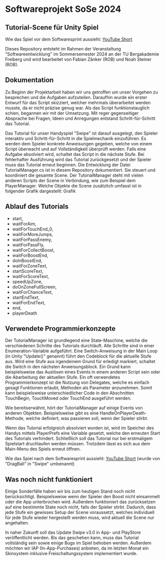 # Softwareprojekt SoSe 2024

## Tutorial-Scene für Unity Spiel

Wie das Spiel vor dem Softwaresprint aussieht: [YouTube Short](https://youtube.com/shorts/3tWdn8CPG1E?feature=share)

Dieses Repository entsteht im Rahmen der Veranstaltung "Softwareentwicklung" im Sommersemester 2024 an der TU Bergakademie Freiberg und wird bearbeitet von Fabian Zänker (ROB) und Noah Steiner (ROB).

## Dokumentation
Zu Beginn der Projektarbeit haben wir uns getroffen um unser Vorgehen zu besprechen und die Aufgaben aufzuteilen. Daraufhin wurde ein erster Entwurf für das Script skizziert, welcher mehrmals überarbeitet werden musste, da er nicht präzise genug war. Als das Script funktionstauglich schien, begannen wir mit der Umsetzung. Mit reger gegenseitiger Absprache bei Fragen, Ideen und Anregungen entstand Schritt-für-Schritt das Tutorial.

Das Tutorial für unser Handyspiel "Swipe" ist darauf ausgelegt, den Spieler interaktiv und Schritt-für-Schritt in die Spielmechanik einzuführen. Es werden dem Spieler konkrete Anweisungen gegeben, welche von einem Script überwacht und auf Vollständigkeit überprüft werden. Falls eine Aufgabe absolviert wird, schaltet das Script in die nächste Stufe. Bei fehlerhafter Ausführung wird das Tutorial zurückgesetzt und der Spieler muss das Tutorial erneut beginnen. Die Entwicklung der Datei TutorialManager.cs ist in diesem Repository dokumentiert. Sie steuert und koordiniert die gesamte Scene. Der TutorialManager steht mit vielen anderen Scripts der Scene in Verbindung, wie zum Beispiel dem PlayerManager. Welche Objekte die Scene zusätzlich umfasst ist in folgender Grafik dargestellt: Grafik

## Ablauf des Tutorials

- start,
- waitForAim,
- waitForTouchEnd_0,
- waitForMoreJumps,
- waitForPassEnemy,
- waitForPassFly,
- waitForCollectBoost,
- waitForBoostEnd,
- doInBoostEnd,
- waitForZoneText,
- startScoreText,
- waitForScoreText,
- speedUpZone,
- doOnZoneFullScreen,
- waitForChanceText,
- startEndText,
- waitForEndText,
- end,
- playerDeath

## Verwendete Programmierkonzepte

Der TutorialManager ist grundlegend eine State-Maschine, welche die verschiedenen Schritte des Tutorials durchläuft. Alle Schritte sind in einer Enumeration-Variable aufgeführt. Eine Switch-Anweisung in der Main Loop (in Unity "Update()" genannt) führt den Codeblock für die aktuelle Stufe aus. Wird eine Stufe aus irgendeinem Grund für erledigt markiert, schaltet die Switch in den nächsten Anweisungsblock. Ein Grund kann beispielsweise das Auslösen eines Events in einem anderen Script sein oder die Abarbeitung der aktuellen Stufe.
Ein oft verwendetes Programmierkonzept ist die Nutzung von Delegates, welche es einfach gesagt Funktionen erlaubt, Methoden als Parameter anzunehmen. Somit kann beispielsweise unterschiedlicher Code in den Abschnitten TouchBegin, TouchMoved oder TouchEnd ausgeführt werden.

Wie bereitserwähnt, hört der TutorialManager auf einige Events von anderen Objekten. Beispielsweise gibt es eine HandleOnPlayerDeath-Methode, welche definiert, was passieren soll, wenn der Spieler stirbt.

Wenn das Tutorial erfolgreich absolviert worden ist, wird im Speicher des Handys mittels PlayerPrefs eine Variable gesetzt, welche den erneuten Start des Tutorials verhindert. Schließlich soll das Tutorial nur bei erstmaligem Spielstart druchlaufen werden müssen. Trotzdem lässt es sich aus dem Main-Menu des Spiels erneut öffnen.

Wie das Spiel nach dem Softwaresprint aussieht: [YouTube Short](https://www.youtube.com/shorts/Km4xLfjPZ-I)
(wurde von "DragBall" in "Swipe" umbenannt)

## Was noch nicht funktioniert

Einige Sonderfälle haben wir bis zum heutigen Stand noch nicht berücksichtigt. Beispielsweise wenn der Spieler den Boost nicht einsammelt oder die App unterbrochen wird. Außerdem funktioniert das zurücksetzen auf eine bestimmte State noch nicht, falls der Spieler stirbt. Dadurch, dass jede Stufe ein gewisses Setup der Scene voraussetzt, welches individuell für jede Stufe wieder hergestellt werden muss, wird aktuell die Scene nur angehalten.

In naher Zukunft soll das Update Swipe v3.0 in App- und PlayStore veröffentlicht werden. Bis das geschehen kann, muss das Tutorial vollständig sein sowie einige Bugs im Spiel behoben werden. Außerdem möchten wir IAP (In-App-Purchases) anbieten, da im letzten Monat ein Skinsystem inklusive Freischaltungssystem implementiert wurde.
